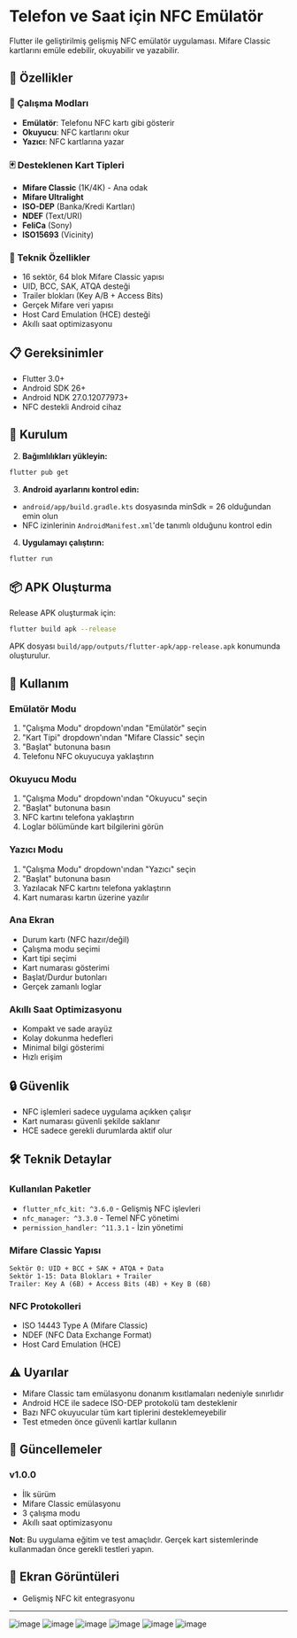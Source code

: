 # Telefon ve Saat için NFC Emülatör

Flutter ile geliştirilmiş gelişmiş NFC emülatör uygulaması. Mifare Classic kartlarını emüle edebilir, okuyabilir ve yazabilir.

## 🎯 Özellikler

### 📱 Çalışma Modları
- **Emülatör**: Telefonu NFC kartı gibi gösterir
- **Okuyucu**: NFC kartlarını okur
- **Yazıcı**: NFC kartlarına yazar

### 🃏 Desteklenen Kart Tipleri
- **Mifare Classic** (1K/4K) - Ana odak
- **Mifare Ultralight**
- **ISO-DEP** (Banka/Kredi Kartları)
- **NDEF** (Text/URI)
- **FeliCa** (Sony)
- **ISO15693** (Vicinity)

### 🔧 Teknik Özellikler
- 16 sektör, 64 blok Mifare Classic yapısı
- UID, BCC, SAK, ATQA desteği
- Trailer blokları (Key A/B + Access Bits)
- Gerçek Mifare veri yapısı
- Host Card Emulation (HCE) desteği
- Akıllı saat optimizasyonu

## 📋 Gereksinimler

- Flutter 3.0+
- Android SDK 26+
- Android NDK 27.0.12077973+
- NFC destekli Android cihaz

## 🚀 Kurulum


2. **Bağımlılıkları yükleyin:**
```bash
flutter pub get
```

3. **Android ayarlarını kontrol edin:**
- `android/app/build.gradle.kts` dosyasında minSdk = 26 olduğundan emin olun
- NFC izinlerinin `AndroidManifest.xml`'de tanımlı olduğunu kontrol edin

4. **Uygulamayı çalıştırın:**
```bash
flutter run
```

## 📦 APK Oluşturma

Release APK oluşturmak için:
```bash
flutter build apk --release
```

APK dosyası `build/app/outputs/flutter-apk/app-release.apk` konumunda oluşturulur.

## 🔧 Kullanım

### Emülatör Modu
1. "Çalışma Modu" dropdown'ından "Emülatör" seçin
2. "Kart Tipi" dropdown'ından "Mifare Classic" seçin
3. "Başlat" butonuna basın
4. Telefonu NFC okuyucuya yaklaştırın

### Okuyucu Modu
1. "Çalışma Modu" dropdown'ından "Okuyucu" seçin
2. "Başlat" butonuna basın
3. NFC kartını telefona yaklaştırın
4. Loglar bölümünde kart bilgilerini görün

### Yazıcı Modu
1. "Çalışma Modu" dropdown'ından "Yazıcı" seçin
2. "Başlat" butonuna basın
3. Yazılacak NFC kartını telefona yaklaştırın
4. Kart numarası kartın üzerine yazılır

### Ana Ekran
- Durum kartı (NFC hazır/değil)
- Çalışma modu seçimi
- Kart tipi seçimi
- Kart numarası gösterimi
- Başlat/Durdur butonları
- Gerçek zamanlı loglar

### Akıllı Saat Optimizasyonu
- Kompakt ve sade arayüz
- Kolay dokunma hedefleri
- Minimal bilgi gösterimi
- Hızlı erişim

## 🔒 Güvenlik

- NFC işlemleri sadece uygulama açıkken çalışır
- Kart numarası güvenli şekilde saklanır
- HCE sadece gerekli durumlarda aktif olur

## 🛠️ Teknik Detaylar

### Kullanılan Paketler
- `flutter_nfc_kit: ^3.6.0` - Gelişmiş NFC işlevleri
- `nfc_manager: ^3.3.0` - Temel NFC yönetimi
- `permission_handler: ^11.3.1` - İzin yönetimi

### Mifare Classic Yapısı
```
Sektör 0: UID + BCC + SAK + ATQA + Data
Sektör 1-15: Data Blokları + Trailer
Trailer: Key A (6B) + Access Bits (4B) + Key B (6B)
```

### NFC Protokolleri
- ISO 14443 Type A (Mifare Classic)
- NDEF (NFC Data Exchange Format)
- Host Card Emulation (HCE)


## ⚠️ Uyarılar

- Mifare Classic tam emülasyonu donanım kısıtlamaları nedeniyle sınırlıdır
- Android HCE ile sadece ISO-DEP protokolü tam desteklenir
- Bazı NFC okuyucular tüm kart tiplerini desteklemeyebilir
- Test etmeden önce güvenli kartlar kullanın



## 🔄 Güncellemeler

### v1.0.0
- İlk sürüm
- Mifare Classic emülasyonu
- 3 çalışma modu
- Akıllı saat optimizasyonu

**Not**: Bu uygulama eğitim ve test amaçlıdır. Gerçek kart sistemlerinde kullanmadan önce gerekli testleri yapın.


## 📱 Ekran Görüntüleri

- Gelişmiş NFC kit entegrasyonu

---
![image](https://github.com/user-attachments/assets/cfb77217-f245-4af9-8f90-e853ec92a626) 
![image](https://github.com/user-attachments/assets/e6aed3cb-b05c-4328-b6c7-4799039dc4c3)
![image](https://github.com/user-attachments/assets/97c21217-7262-4cb7-b424-622da24d6cfd) ![image](https://github.com/user-attachments/assets/b1457c43-27c1-4acd-8b03-2c6288050603)
![image](https://github.com/user-attachments/assets/8ee41bd1-9925-4433-95bf-9d7c86fa68c7) ![image](https://github.com/user-attachments/assets/cb3ed530-a18a-4796-886e-777f5fe7cff4)






